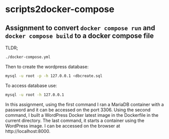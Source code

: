 # scripts2docker-compose
## Assignment to convert `docker compose run` and `docker compose build` to a docker compose file


TLDR;

```bash
./docker-compose.yml
```

Then to create the wordpress database:

```bash
mysql -u root -p -h 127.0.0.1 <dbcreate.sql
```

To access database use:

```bash
mysql -u root -h 127.0.0.1
```

In this assignment, using the first command I ran a MariaDB container with a password and it can be accessed on the port 3306. 
Using the second command, I built a WordPress Docker latest image in the Dockerfile in the current directory.
The last command, it starts a container using the WordPress image. I can be accessed on the browser at http://localhost:8000.


